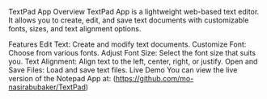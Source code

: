 TextPad App
Overview
TextPad App is a lightweight web-based text editor. It allows you to create, edit, and save text documents with customizable fonts, sizes, and text alignment options.

Features
Edit Text: Create and modify text documents.
Customize Font: Choose from various fonts.
Adjust Font Size: Select the font size that suits you.
Text Alignment: Align text to the left, center, right, or justify.
Open and Save Files: Load and save text files.
Live Demo
You can view the live version of the Notepad App at: (https://github.com/mo-nasirabubaker/TextPad)
